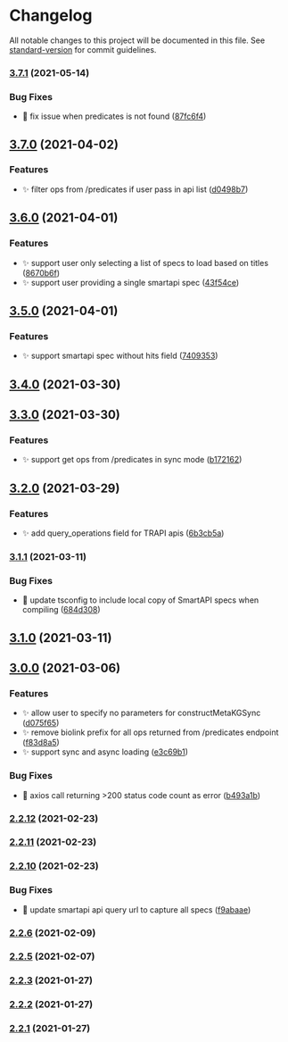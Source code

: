 # Changelog

All notable changes to this project will be documented in this file. See [standard-version](https://github.com/conventional-changelog/standard-version) for commit guidelines.

### [3.7.1](https://github.com/kevinxin90/smartapi-kg.js/compare/v3.7.0...v3.7.1) (2021-05-14)


### Bug Fixes

* :bug: fix issue when predicates is not found ([87fc6f4](https://github.com/kevinxin90/smartapi-kg.js/commit/87fc6f4da76798d548d1c62de05bd48e1aaee858))

## [3.7.0](https://github.com/kevinxin90/smartapi-kg.js/compare/v3.6.0...v3.7.0) (2021-04-02)


### Features

* :sparkles: filter ops from /predicates if user pass in api list ([d0498b7](https://github.com/kevinxin90/smartapi-kg.js/commit/d0498b7435db66ab099e6df617d9667cde09b957))

## [3.6.0](https://github.com/kevinxin90/smartapi-kg.js/compare/v3.5.0...v3.6.0) (2021-04-01)


### Features

* :sparkles: support user only selecting a list of specs to load based on titles ([8670b6f](https://github.com/kevinxin90/smartapi-kg.js/commit/8670b6f7b370bc51fc37480dde50057c4ce69cae))
* :sparkles: support user providing a single smartapi spec ([43f54ce](https://github.com/kevinxin90/smartapi-kg.js/commit/43f54ce4333e2cd9d2ac50866cf82a3310373e79))

## [3.5.0](https://github.com/kevinxin90/smartapi-kg.js/compare/v3.4.0...v3.5.0) (2021-04-01)


### Features

* :sparkles: support smartapi spec without hits field ([7409353](https://github.com/kevinxin90/smartapi-kg.js/commit/7409353e2eb4090dca762bb9953bd60b5f1edf7c))

## [3.4.0](https://github.com/kevinxin90/smartapi-kg.js/compare/v3.3.0...v3.4.0) (2021-03-30)

## [3.3.0](https://github.com/kevinxin90/smartapi-kg.js/compare/v3.2.0...v3.3.0) (2021-03-30)


### Features

* :sparkles: support get ops from /predicates in sync mode ([b172162](https://github.com/kevinxin90/smartapi-kg.js/commit/b172162dca0c69d70749428d14dba1d78f46e932))

## [3.2.0](https://github.com/kevinxin90/smartapi-kg.js/compare/v3.1.1...v3.2.0) (2021-03-29)


### Features

* :sparkles: add query_operations field for TRAPI apis ([6b3cb5a](https://github.com/kevinxin90/smartapi-kg.js/commit/6b3cb5a3104cbbe0107ac4969931b03343f63c19))

### [3.1.1](https://github.com/kevinxin90/smartapi-kg.js/compare/v3.1.0...v3.1.1) (2021-03-11)


### Bug Fixes

* :bug: update tsconfig to include local copy of SmartAPI specs when compiling ([684d308](https://github.com/kevinxin90/smartapi-kg.js/commit/684d3082d3528b228792b885641582b65069130b))

## [3.1.0](https://github.com/kevinxin90/smartapi-kg.js/compare/v3.0.0...v3.1.0) (2021-03-11)

## [3.0.0](https://github.com/kevinxin90/smartapi-kg.js/compare/v2.2.12...v3.0.0) (2021-03-06)


### Features

* :sparkles: allow user to specify no parameters for constructMetaKGSync ([d075f65](https://github.com/kevinxin90/smartapi-kg.js/commit/d075f65a88b5d629a73e1a153764b9b62df3d5fb))
* :sparkles: remove biolink prefix for all ops returned from /predicates endpoint ([f83d8a5](https://github.com/kevinxin90/smartapi-kg.js/commit/f83d8a51c7cf6c936382c64f81b093327c3d064e))
* :sparkles: support sync and async loading ([e3c69b1](https://github.com/kevinxin90/smartapi-kg.js/commit/e3c69b17822a058f43256352af49ab485655072c))


### Bug Fixes

* :bug: axios call returning >200 status code count as error ([b493a1b](https://github.com/kevinxin90/smartapi-kg.js/commit/b493a1bfd8e1dcdb80e6c3441a4f3afb22bfe63c))

### [2.2.12](https://github.com/kevinxin90/smartapi-kg.js/compare/v2.2.11...v2.2.12) (2021-02-23)

### [2.2.11](https://github.com/kevinxin90/smartapi-kg.js/compare/v2.2.10...v2.2.11) (2021-02-23)

### [2.2.10](https://github.com/kevinxin90/smartapi-kg.js/compare/v2.2.6...v2.2.10) (2021-02-23)


### Bug Fixes

* :bug: update smartapi api query url to capture all specs ([f9abaae](https://github.com/kevinxin90/smartapi-kg.js/commit/f9abaaed2c327bd6ff34580ba0459984c2626a00))

### [2.2.6](https://github.com/kevinxin90/smartapi-kg.js/compare/v2.2.5...v2.2.6) (2021-02-09)

### [2.2.5](https://github.com/kevinxin90/smartapi-kg.js/compare/v2.2.3...v2.2.5) (2021-02-07)

### [2.2.3](https://github.com/kevinxin90/smartapi-kg.js/compare/v2.2.2...v2.2.3) (2021-01-27)

### [2.2.2](https://github.com/kevinxin90/smartapi-kg.js/compare/v2.2.1...v2.2.2) (2021-01-27)

### [2.2.1](https://github.com/kevinxin90/smartapi-kg.js/compare/v2.2.0...v2.2.1) (2021-01-27)
